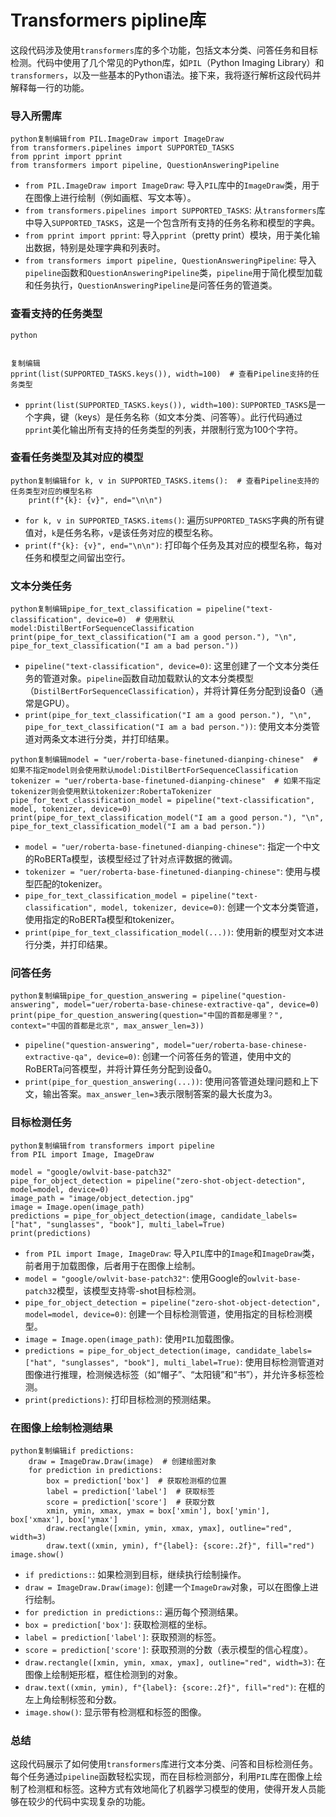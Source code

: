 # Transformers pipline库

这段代码涉及使用`transformers`库的多个功能，包括文本分类、问答任务和目标检测。代码中使用了几个常见的Python库，如`PIL`（Python Imaging Library）和`transformers`，以及一些基本的Python语法。接下来，我将逐行解析这段代码并解释每一行的功能。

### 导入所需库

```
python复制编辑from PIL.ImageDraw import ImageDraw
from transformers.pipelines import SUPPORTED_TASKS
from pprint import pprint
from transformers import pipeline, QuestionAnsweringPipeline
```

- `from PIL.ImageDraw import ImageDraw`: 导入`PIL`库中的`ImageDraw`类，用于在图像上进行绘制（例如画框、写文本等）。
- `from transformers.pipelines import SUPPORTED_TASKS`: 从`transformers`库中导入`SUPPORTED_TASKS`，这是一个包含所有支持的任务名称和模型的字典。
- `from pprint import pprint`: 导入`pprint`（pretty print）模块，用于美化输出数据，特别是处理字典和列表时。
- `from transformers import pipeline, QuestionAnsweringPipeline`: 导入`pipeline`函数和`QuestionAnsweringPipeline`类，`pipeline`用于简化模型加载和任务执行，`QuestionAnsweringPipeline`是问答任务的管道类。

### 查看支持的任务类型

```
python


复制编辑
pprint(list(SUPPORTED_TASKS.keys()), width=100)  # 查看Pipeline支持的任务类型
```

- `pprint(list(SUPPORTED_TASKS.keys()), width=100)`: `SUPPORTED_TASKS`是一个字典，键（keys）是任务名称（如文本分类、问答等）。此行代码通过`pprint`美化输出所有支持的任务类型的列表，并限制行宽为100个字符。

### 查看任务类型及其对应的模型

```
python复制编辑for k, v in SUPPORTED_TASKS.items():  # 查看Pipeline支持的任务类型对应的模型名称
    print(f"{k}: {v}", end="\n\n")
```

- `for k, v in SUPPORTED_TASKS.items()`: 遍历`SUPPORTED_TASKS`字典的所有键值对，`k`是任务名称，`v`是该任务对应的模型名称。
- `print(f"{k}: {v}", end="\n\n")`: 打印每个任务及其对应的模型名称，每对任务和模型之间留出空行。

### 文本分类任务

```
python复制编辑pipe_for_text_classification = pipeline("text-classification", device=0)  # 使用默认model:DistilBertForSequenceClassification
print(pipe_for_text_classification("I am a good person."), "\n", pipe_for_text_classification("I am a bad person."))
```

- `pipeline("text-classification", device=0)`: 这里创建了一个文本分类任务的管道对象。`pipeline`函数自动加载默认的文本分类模型（`DistilBertForSequenceClassification`），并将计算任务分配到设备0（通常是GPU）。
- `print(pipe_for_text_classification("I am a good person."), "\n", pipe_for_text_classification("I am a bad person."))`: 使用文本分类管道对两条文本进行分类，并打印结果。

```
python复制编辑model = "uer/roberta-base-finetuned-dianping-chinese"  # 如果不指定model则会使用默认model:DistilBertForSequenceClassification
tokenizer = "uer/roberta-base-finetuned-dianping-chinese"  # 如果不指定tokenizer则会使用默认tokenizer:RobertaTokenizer
pipe_for_text_classification_model = pipeline("text-classification", model, tokenizer, device=0)
print(pipe_for_text_classification_model("I am a good person."), "\n", pipe_for_text_classification_model("I am a bad person."))
```

- `model = "uer/roberta-base-finetuned-dianping-chinese"`: 指定一个中文的RoBERTa模型，该模型经过了针对点评数据的微调。
- `tokenizer = "uer/roberta-base-finetuned-dianping-chinese"`: 使用与模型匹配的tokenizer。
- `pipe_for_text_classification_model = pipeline("text-classification", model, tokenizer, device=0)`: 创建一个文本分类管道，使用指定的RoBERTa模型和tokenizer。
- `print(pipe_for_text_classification_model(...))`: 使用新的模型对文本进行分类，并打印结果。

### 问答任务

```
python复制编辑pipe_for_question_answering = pipeline("question-answering", model="uer/roberta-base-chinese-extractive-qa", device=0)
print(pipe_for_question_answering(question="中国的首都是哪里？", context="中国的首都是北京", max_answer_len=3))
```

- `pipeline("question-answering", model="uer/roberta-base-chinese-extractive-qa", device=0)`: 创建一个问答任务的管道，使用中文的RoBERTa问答模型，并将计算任务分配到设备0。
- `print(pipe_for_question_answering(...))`: 使用问答管道处理问题和上下文，输出答案。`max_answer_len=3`表示限制答案的最大长度为3。

### 目标检测任务

```
python复制编辑from transformers import pipeline
from PIL import Image, ImageDraw

model = "google/owlvit-base-patch32"
pipe_for_object_detection = pipeline("zero-shot-object-detection", model=model, device=0)
image_path = "image/object_detection.jpg"
image = Image.open(image_path)
predictions = pipe_for_object_detection(image, candidate_labels=["hat", "sunglasses", "book"], multi_label=True)
print(predictions)
```

- `from PIL import Image, ImageDraw`: 导入`PIL`库中的`Image`和`ImageDraw`类，前者用于加载图像，后者用于在图像上绘制。
- `model = "google/owlvit-base-patch32"`: 使用Google的`owlvit-base-patch32`模型，该模型支持零-shot目标检测。
- `pipe_for_object_detection = pipeline("zero-shot-object-detection", model=model, device=0)`: 创建一个目标检测管道，使用指定的目标检测模型。
- `image = Image.open(image_path)`: 使用`PIL`加载图像。
- `predictions = pipe_for_object_detection(image, candidate_labels=["hat", "sunglasses", "book"], multi_label=True)`: 使用目标检测管道对图像进行推理，检测候选标签（如“帽子”、“太阳镜”和“书”），并允许多标签检测。
- `print(predictions)`: 打印目标检测的预测结果。

### 在图像上绘制检测结果

```
python复制编辑if predictions:
    draw = ImageDraw.Draw(image)  # 创建绘图对象
    for prediction in predictions:
        box = prediction['box']  # 获取检测框的位置
        label = prediction['label']  # 获取标签
        score = prediction['score']  # 获取分数
        xmin, ymin, xmax, ymax = box['xmin'], box['ymin'], box['xmax'], box['ymax']
        draw.rectangle([xmin, ymin, xmax, ymax], outline="red", width=3)
        draw.text((xmin, ymin), f"{label}: {score:.2f}", fill="red")
image.show()
```

- `if predictions:`: 如果检测到目标，继续执行绘制操作。
- `draw = ImageDraw.Draw(image)`: 创建一个`ImageDraw`对象，可以在图像上进行绘制。
- `for prediction in predictions:`: 遍历每个预测结果。
- `box = prediction['box']`: 获取检测框的坐标。
- `label = prediction['label']`: 获取预测的标签。
- `score = prediction['score']`: 获取预测的分数（表示模型的信心程度）。
- `draw.rectangle([xmin, ymin, xmax, ymax], outline="red", width=3)`: 在图像上绘制矩形框，框住检测到的对象。
- `draw.text((xmin, ymin), f"{label}: {score:.2f}", fill="red")`: 在框的左上角绘制标签和分数。
- `image.show()`: 显示带有检测框和标签的图像。

### 总结

这段代码展示了如何使用`transformers`库进行文本分类、问答和目标检测任务。每个任务通过`pipeline`函数轻松实现，而在目标检测部分，利用`PIL`库在图像上绘制了检测框和标签。这种方式有效地简化了机器学习模型的使用，使得开发人员能够在较少的代码中实现复杂的功能。